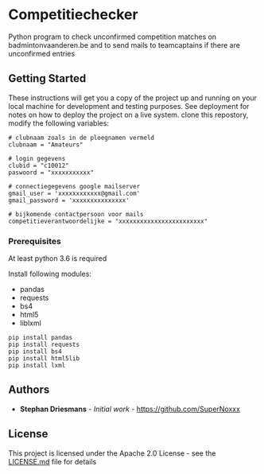 # Competitiechecker

Python program to check unconfirmed competition matches on badmintonvaanderen.be and to send mails to teamcaptains if there are unconfirmed entries

## Getting Started

These instructions will get you a copy of the project up and running on your local machine for development and testing purposes. See deployment for notes on how to deploy the project on a live system.
clone this repostory, modify the following variables:
```
# clubnaam zoals in de ploegnamen vermeld
clubnaam = "Amateurs"

# login gegevens
clubid = "c10012"
paswoord = "xxxxxxxxxxx"

# connectiegegevens google mailserver
gmail_user = 'xxxxxxxxxxxx@gmail.com'
gmail_password = 'xxxxxxxxxxxxxxx'

# bijkomende contactpersoon voor mails
competitieverantwoordelijke = "xxxxxxxxxxxxxxxxxxxxxxxx"
```
### Prerequisites

At least python 3.6 is required

Install following modules:
* pandas
* requests
* bs4
* html5
* liblxml
```
pip install pandas
pip install requests
pip install bs4
pip install html5lib
pip install lxml
```
## Authors

* **Stephan Driesmans** - *Initial work* - https://github.com/SuperNoxxx

## License

This project is licensed under the Apache 2.0 License - see the [LICENSE.md](LICENSE.md) file for details
